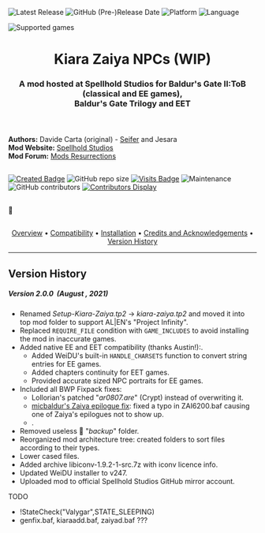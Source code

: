
![Latest Release](https://img.shields.io/github/v/release/GwendolyneFreddy/Kiara-Zaiya?include_prereleases&color=darkred)<a name="top" id="top"> </a>
![GitHub (Pre-)Release Date](https://img.shields.io/github/release-date-pre/GwendolyneFreddy/Kiara-Zaiya?color=gold)
![Platform](https://img.shields.io/static/v1?label=platform&message=windows%20%7C%20macOS%20%7C%20linux%20%7C%20Project%20Infinity&color=informational)
![Language](https://img.shields.io/static/v1?label=language&message=English%20%7C%20French%20%7C%20German%20%7C%20Russian%20%7C%20Spanish&color=limegreen)

![Supported games](https://img.shields.io/static/v1?label=supported%20games&message=BGII%20%7C%20BGT%20%7C%20BG2%3AEE%20%7C%20EET&color=dodgerblue)


<div align="center"><h1></a>Kiara Zaiya NPCs (WIP)</h1>

<h3>A mod hosted at Spellhold Studios for Baldur's Gate II:ToB (classical and EE games),<br>
Baldur's Gate Trilogy and EET<h3>

</div><br>

**Authors:** Davide Carta (original) - <a href="http://www.shsforums.net/user/701-seifer/">Seifer</a> and Jesara  
**Mod Website:** <a href="">Spellhold Studios</a>  
**Mod Forum:** <a href="http://www.shsforums.net/forum/127-mod-resurrections/">Mods Resurrections</a>

## 

[![Created Badge](https://badges.pufler.dev/created/GwendolyneFreddy/Kiara-Zaiya?style=plastic)](https://badges.pufler.dev)
![GitHub repo size](https://img.shields.io/github/repo-size/GwendolyneFreddy/Kiara-Zaiya?style=plastic)
[![Visits Badge](https://badges.pufler.dev/visits/GwendolyneFreddy/Kiara-Zaiya?color=cyan&style=plastic)](https://badges.pufler.dev) 
![Maintenance](https://img.shields.io/static/v1?label=maintained%3F&message=yes&color=greenlight&style=plastic)
![GitHub contributors](https://img.shields.io/github/contributors/GwendolyneFreddy/Kiara-Zaiya?color=blueviolet&style=plastic) [![Contributors Display](https://badges.pufler.dev/contributors/GwendolyneFreddy/Kiara-Zaiya?size=30&padding=5&bots=true)](https://badges.pufler.dev)

## 

:page_facing_up: <br>

## 

<div align="center">
<a href="#intro">Overview</a> &#8226; <a href="#compat">Compatibility</a> &#8226; <a href="#installation">Installation</a> &#8226; <a href="#credits">Credits and Acknowledgements</a> &#8226; <a href="#versions">Version History</a></br>
</div>

<hr>


## <a name="versions" id="versions"></a>Version History

##### Version 2.0.0 &nbsp;(August , 2021)

- Renamed *Setup-Kiara-Zaiya.tp2* -> *kiara-zaiya.tp2* and moved it into top mod folder to support AL|EN's "Project Infinity".
- Replaced `REQUIRE_FILE` condition with `GAME_INCLUDES` to avoid installing the mod in inaccurate games.
- Added native EE and EET compatibility (thanks Austin!):.
    - Added WeiDU's built-in `HANDLE_CHARSETS` function to convert string entries for EE games.
    - Added chapters continuity for EET games.
    - Provided accurate sized NPC portraits for EE games.
- Included all BWP Fixpack fixes:
    - Lollorian's patched "*ar0807.are*" (Crypt) instead of overwriting it.
    - <a href="http://www.shsforums.net/topic/47635-notes-oddities-and-possible-bugs-in-my-bwp-game-spoilers/page-49#entry587224">micbaldur's Zaiya epilogue fix</a>: fixed a typo in ZAI6200.baf causing one of Zaiya's epilogues not to show up.
    - .
- Removed useless :file_folder: "*backup*" folder.
- Reorganized mod architecture tree: created folders to sort files according to their types.
- Lower cased files.
- Added archive libiconv-1.9.2-1-src.7z with iconv licence info.
- Updated WeiDU installer to v247.
- Uploaded mod to official Spellhold Studios GitHub mirror account.



TODO
- !StateCheck("Valygar",STATE_SLEEPING)
- genfix.baf, kiaraadd.baf, zaiyad.baf ???